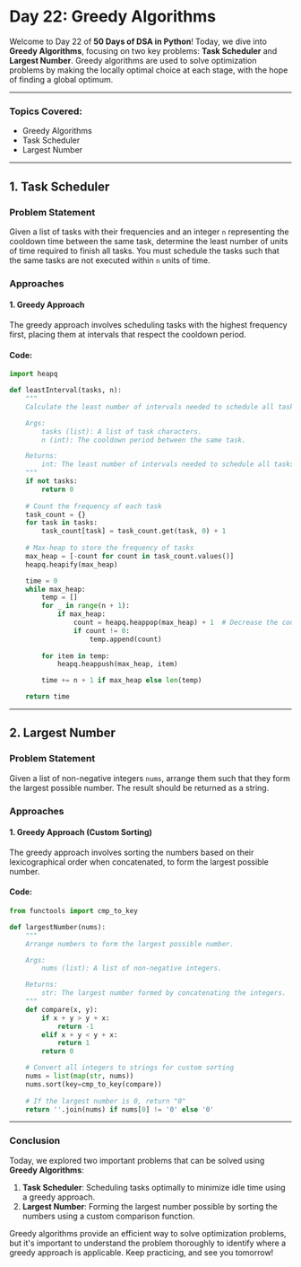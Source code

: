 # **Day 22: Greedy Algorithms**

Welcome to Day 22 of **50 Days of DSA in Python**! Today, we dive into **Greedy Algorithms**, focusing on two key problems: **Task Scheduler** and **Largest Number**. Greedy algorithms are used to solve optimization problems by making the locally optimal choice at each stage, with the hope of finding a global optimum.

---

### **Topics Covered:**
- Greedy Algorithms  
- Task Scheduler  
- Largest Number  

---

## **1. Task Scheduler**

### **Problem Statement**  
Given a list of tasks with their frequencies and an integer `n` representing the cooldown time between the same task, determine the least number of units of time required to finish all tasks. You must schedule the tasks such that the same tasks are not executed within `n` units of time.

### **Approaches**

#### **1. Greedy Approach**

The greedy approach involves scheduling tasks with the highest frequency first, placing them at intervals that respect the cooldown period.

#### **Code:**
```python
import heapq

def leastInterval(tasks, n):
    """
    Calculate the least number of intervals needed to schedule all tasks.

    Args:
        tasks (list): A list of task characters.
        n (int): The cooldown period between the same task.

    Returns:
        int: The least number of intervals needed to schedule all tasks.
    """
    if not tasks:
        return 0
    
    # Count the frequency of each task
    task_count = {}
    for task in tasks:
        task_count[task] = task_count.get(task, 0) + 1
    
    # Max-heap to store the frequency of tasks
    max_heap = [-count for count in task_count.values()]
    heapq.heapify(max_heap)

    time = 0
    while max_heap:
        temp = []
        for _ in range(n + 1):
            if max_heap:
                count = heapq.heappop(max_heap) + 1  # Decrease the count
                if count != 0:
                    temp.append(count)
            
        for item in temp:
            heapq.heappush(max_heap, item)

        time += n + 1 if max_heap else len(temp)

    return time
```

---

## **2. Largest Number**

### **Problem Statement**  
Given a list of non-negative integers `nums`, arrange them such that they form the largest possible number. The result should be returned as a string.

### **Approaches**

#### **1. Greedy Approach (Custom Sorting)**

The greedy approach involves sorting the numbers based on their lexicographical order when concatenated, to form the largest possible number.

#### **Code:**
```python
from functools import cmp_to_key

def largestNumber(nums):
    """
    Arrange numbers to form the largest possible number.

    Args:
        nums (list): A list of non-negative integers.

    Returns:
        str: The largest number formed by concatenating the integers.
    """
    def compare(x, y):
        if x + y > y + x:
            return -1
        elif x + y < y + x:
            return 1
        return 0

    # Convert all integers to strings for custom sorting
    nums = list(map(str, nums))
    nums.sort(key=cmp_to_key(compare))
    
    # If the largest number is 0, return "0"
    return ''.join(nums) if nums[0] != '0' else '0'
```

---

### **Conclusion**

Today, we explored two important problems that can be solved using **Greedy Algorithms**:

1. **Task Scheduler**: Scheduling tasks optimally to minimize idle time using a greedy approach.
2. **Largest Number**: Forming the largest number possible by sorting the numbers using a custom comparison function.

Greedy algorithms provide an efficient way to solve optimization problems, but it's important to understand the problem thoroughly to identify where a greedy approach is applicable. Keep practicing, and see you tomorrow!